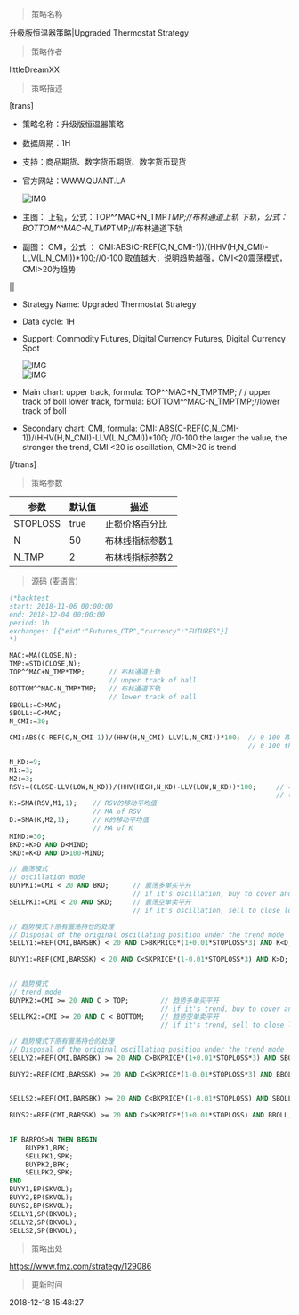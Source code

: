 
> 策略名称

升级版恒温器策略|Upgraded Thermostat Strategy

> 策略作者

littleDreamXX

> 策略描述

[trans]
- 策略名称：升级版恒温器策略
- 数据周期：1H
- 支持：商品期货、数字货币期货、数字货币现货
- 官方网站：WWW.QUANT.LA

   ![IMG](https://www.fmz.com/upload/asset/bcf664987bac1aaff72110b1e3679d10.png)

- 主图：
  上轨，公式：TOP^^MAC+N_TMP*TMP;//布林通道上轨
  下轨，公式：BOTTOM^^MAC-N_TMP*TMP;//布林通道下轨

- 副图：
  CMI，公式 ： CMI:ABS(C-REF(C,N_CMI-1))/(HHV(H,N_CMI)-LLV(L,N_CMI))*100;//0-100 取值越大，说明趋势越强，CMI<20震荡模式，CMI>20为趋势

||

- Strategy Name: Upgraded Thermostat Strategy
- Data cycle: 1H
- Support: Commodity Futures, Digital Currency Futures, Digital Currency Spot

  ![IMG](https://www.fmz.com/upload/asset/0e0a008b14ac42a86128e2b86c3b990a.png)  
  ![IMG](https://www.fmz.com/upload/asset/925a0c3eae66fb4e6f2e94b9c775a90f.png)

- Main chart:
  upper track, formula: TOP^^MAC+N_TMPTMP; / / upper track of boll
  lower track, formula: BOTTOM^^MAC-N_TMPTMP;//lower track of boll

- Secondary chart:
  CMI, formula: CMI: ABS(C-REF(C,N_CMI-1))/(HHV(H,N_CMI)-LLV(L,N_CMI))*100;
  //0-100 the larger the value, the stronger the trend, CMI <20 is oscillation, CMI>20 is trend

[/trans]

> 策略参数



|参数|默认值|描述|
|----|----|----|
|STOPLOSS|true|止损价格百分比|stop loss price percentage|
|N|50|布林线指标参数1|boll index parameter 1|
|N_TMP|2|布林线指标参数2|boll index parameter 2|


> 源码 (麦语言)

``` pascal
(*backtest
start: 2018-11-06 00:00:00
end: 2018-12-04 00:00:00
period: 1h
exchanges: [{"eid":"Futures_CTP","currency":"FUTURES"}]
*)

MAC:=MA(CLOSE,N);
TMP:=STD(CLOSE,N);
TOP^^MAC+N_TMP*TMP;      // 布林通道上轨
                         // upper track of ball
BOTTOM^^MAC-N_TMP*TMP;   // 布林通道下轨
                         // lower track of ball
BBOLL:=C>MAC;
SBOLL:=C<MAC;
N_CMI:=30;

CMI:ABS(C-REF(C,N_CMI-1))/(HHV(H,N_CMI)-LLV(L,N_CMI))*100;  // 0-100 取值越大，说明趋势越强，CMI<20震荡模式，CMI>20为趋势
                                                            // 0-100 the larger the value, the stronger the trend, CMI <20 is oscillation mode, CMI>20 is the trend

N_KD:=9;
M1:=3;
M2:=3;
RSV:=(CLOSE-LLV(LOW,N_KD))/(HHV(HIGH,N_KD)-LLV(LOW,N_KD))*100;     // 收盘价与N周期最低值做差，N周期最高值与N周期最低值做差，两差之间做比值。
                                                                   // (1)closing price - the lowest of cycle N, (2)the highest of cycle N - the lowest of cycle N, (1)/(2)
K:=SMA(RSV,M1,1);    // RSV的移动平均值
                     // MA of RSV
D:=SMA(K,M2,1);      // K的移动平均值
                     // MA of K
MIND:=30;
BKD:=K>D AND D<MIND;
SKD:=K<D AND D>100-MIND;

// 震荡模式
// oscillation mode
BUYPK1:=CMI < 20 AND BKD;      // 震荡多单买平开
                               // if it's oscillation, buy to cover and buy long immediately
SELLPK1:=CMI < 20 AND SKD;     // 震荡空单卖平开
                               // if it's oscillation, sell to close long position and sell short to open position immediately

// 趋势模式下原有震荡持仓的处理
// Disposal of the original oscillating position under the trend mode
SELLY1:=REF(CMI,BARSBK) < 20 AND C>BKPRICE*(1+0.01*STOPLOSS*3) AND K<D;     // 震荡多单止盈
                                                                            // if it's oscillation, long position take profit
BUYY1:=REF(CMI,BARSSK) < 20 AND C<SKPRICE*(1-0.01*STOPLOSS*3) AND K>D;      // 震荡空单止盈
                                                                            // if it's oscillation, short position take profit

// 趋势模式
// trend mode
BUYPK2:=CMI >= 20 AND C > TOP;        // 趋势多单买平开
                                      // if it's trend, buy to cover and buy long immediately
SELLPK2:=CMI >= 20 AND C < BOTTOM;    // 趋势空单卖平开
                                      // if it's trend, sell to close long position and sell short to open position immediately

// 趋势模式下原有震荡持仓的处理
// Disposal of the original oscillating position under the trend mode
SELLY2:=REF(CMI,BARSBK) >= 20 AND C>BKPRICE*(1+0.01*STOPLOSS*3) AND SBOLL;  // 趋势多单止盈
                                                                            // if it's trend, long position take profit
BUYY2:=REF(CMI,BARSSK) >= 20 AND C<SKPRICE*(1-0.01*STOPLOSS*3) AND BBOLL;   // 趋势空单止盈
                                                                            // if it's trend, short position take profit

SELLS2:=REF(CMI,BARSBK) >= 20 AND C<BKPRICE*(1-0.01*STOPLOSS) AND SBOLL;    // 趋势多单止损
                                                                            // if it's trend, long position stop loss
BUYS2:=REF(CMI,BARSSK) >= 20 AND C>SKPRICE*(1+0.01*STOPLOSS) AND BBOLL;     // 趋势空单止损
                                                                            // if it's trend, short position stop loss

IF BARPOS>N THEN BEGIN
    BUYPK1,BPK;
    SELLPK1,SPK;
    BUYPK2,BPK;
    SELLPK2,SPK;
END
BUYY1,BP(SKVOL);
BUYY2,BP(SKVOL);
BUYS2,BP(SKVOL);
SELLY1,SP(BKVOL);
SELLY2,SP(BKVOL);
SELLS2,SP(BKVOL);


```

> 策略出处

https://www.fmz.com/strategy/129086

> 更新时间

2018-12-18 15:48:27
